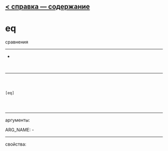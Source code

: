 [< справка — содержание](index.html)
---

# eq


сравнения

---

-
<br>


---


```



[eq]


            
```

---
аргументы:

ARG_NAME: -<br>

---
свойства:


